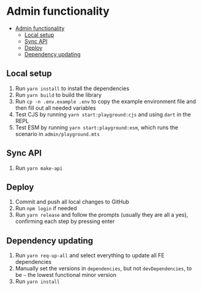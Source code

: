 # Admin functionality

- [Admin functionality](#admin-functionality)
  - [Local setup](#local-setup)
  - [Sync API](#sync-api)
  - [Deploy](#deploy)
  - [Dependency updating](#dependency-updating)

## Local setup

1. Run `yarn install` to install the dependencies
2. Run `yarn build` to build the library
3. Run `cp -n .env.example .env` to copy the example environment file and then fill out all needed variables
4. Test CJS by running `yarn start:playground:cjs` and using `dart` in the REPL
5. Test ESM by running `yarn start:playground:esm`, which runs the scenario in `admin/playground.mts`

## Sync API

1. Run `yarn make-api`

## Deploy

1. Commit and push all local changes to GitHub
2. Run `npm login` if needed
3. Run `yarn release` and follow the prompts (usually they are all a yes), confirming each step by pressing enter

## Dependency updating

1. Run `yarn req-up-all` and select everything to update all FE dependencies
2. Manually set the versions in `dependencies`, but not `devDependencies`, to be `~` the lowest functional minor version
3. Run `yarn install`
